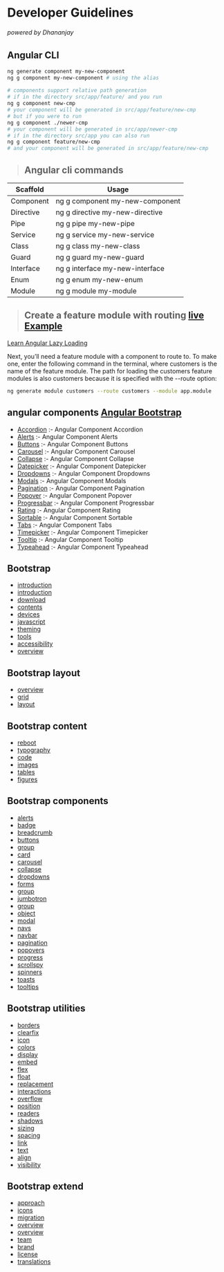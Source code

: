 # Developer Guidelines 
###### powered by Dhananjay 

## Angular CLI
```bash
ng generate component my-new-component
ng g component my-new-component # using the alias 
 
# components support relative path generation 
# if in the directory src/app/feature/ and you run 
ng g component new-cmp
# your component will be generated in src/app/feature/new-cmp 
# but if you were to run 
ng g component ./newer-cmp
# your component will be generated in src/app/newer-cmp 
# if in the directory src/app you can also run 
ng g component feature/new-cmp
# and your component will be generated in src/app/feature/new-cmp 
```
> ## Angular cli commands

|Scaffold|	Usage |
|--------|	-------- |
| Component	| ng g component my-new-component |
| Directive	| ng g directive my-new-directive |
| Pipe	| ng g pipe my-new-pipe |
| Service	| ng g service my-new-service |
| Class	| ng g class my-new-class |
| Guard	| ng g guard my-new-guard |
| Interface	| ng g interface my-new-interface |
| Enum	| ng g enum my-new-enum |
| Module	| ng g module my-module |

> ## Create a feature module with routing [live Example](https://stackblitz.com/angular/eydbdkevjmb?file=src%2Fapp%2Fapp-routing.module.ts) 

[Learn Angular Lazy Loading](https://angular.io/guide/lazy-loading-ngmodules)

Next, you’ll need a feature module with a component to route to. To make one, enter the following command in the terminal, where customers is the name of the feature module. The path for loading the customers feature modules is also customers because it is specified with the --route option:

```bash
ng generate module customers --route customers --module app.module

```
## angular components [Angular Bootstrap](https://valor-software.com/ngx-bootstrap/#/documentation#getting-started)
- [Accordion](https://valor-software.com/ngx-bootstrap/#accordion) :-  Angular Component Accordion
- [Alerts](https://valor-software.com/ngx-bootstrap/#alerts) :-  Angular Component Alerts
- [Buttons](https://valor-software.com/ngx-bootstrap/#buttons) :-  Angular Component Buttons
- [Carousel](https://valor-software.com/ngx-bootstrap/#carousel) :-  Angular Component Carousel
- [Collapse](https://valor-software.com/ngx-bootstrap/#collapse) :-  Angular Component Collapse
- [Datepicker](https://valor-software.com/ngx-bootstrap/#datepicker) :-  Angular Component Datepicker
- [Dropdowns](https://valor-software.com/ngx-bootstrap/#dropdowns) :-  Angular Component Dropdowns
- [Modals](https://valor-software.com/ngx-bootstrap/#modals) :-  Angular Component Modals
- [Pagination](https://valor-software.com/ngx-bootstrap/#pagination) :-  Angular Component Pagination
- [Popover](https://valor-software.com/ngx-bootstrap/#popover) :-  Angular Component Popover
- [Progressbar](https://valor-software.com/ngx-bootstrap/#progressbar) :-  Angular Component Progressbar
- [Rating](https://valor-software.com/ngx-bootstrap/#rating) :-  Angular Component Rating
- [Sortable](https://valor-software.com/ngx-bootstrap/#sortable) :-  Angular Component Sortable
- [Tabs](https://valor-software.com/ngx-bootstrap/#tabs) :-  Angular Component Tabs
- [Timepicker](https://valor-software.com/ngx-bootstrap/#timepicker) :-  Angular Component Timepicker
- [Tooltip](https://valor-software.com/ngx-bootstrap/#tooltip) :-  Angular Component Tooltip
- [Typeahead](https://valor-software.com/ngx-bootstrap/#typeahead) :-  Angular Component Typeahead
## Bootstrap
- [introduction](https://getbootstrap.com/docs/4.5/getting-started/introduction)
- [introduction](https://getbootstrap.com/docs/4.5/getting-started/introduction)
- [download](https://getbootstrap.com/docs/4.5/getting-started/download)
- [contents](https://getbootstrap.com/docs/4.5/getting-started/contents)
- [devices](https://getbootstrap.com/docs/4.5/getting-started/browsers-devices)
- [javascript](https://getbootstrap.com/docs/4.5/getting-started/javascript)
- [theming](https://getbootstrap.com/docs/4.5/getting-started/theming)
- [tools](https://getbootstrap.com/docs/4.5/getting-started/build-tools)
- [accessibility](https://getbootstrap.com/docs/4.5/getting-started/accessibility)
- [overview](https://getbootstrap.com/docs/4.5/layout/overview)
## Bootstrap layout
- [overview](https://getbootstrap.com/docs/4.5/layout/overview)
- [grid](https://getbootstrap.com/docs/4.5/layout/grid)
- [layout](https://getbootstrap.com/docs/4.5/layout/utilities-for-layout)
## Bootstrap content
- [reboot](https://getbootstrap.com/docs/4.5/content/reboot)
- [typography](https://getbootstrap.com/docs/4.5/content/typography)
- [code](https://getbootstrap.com/docs/4.5/content/code)
- [images](https://getbootstrap.com/docs/4.5/content/images)
- [tables](https://getbootstrap.com/docs/4.5/content/tables)
- [figures](https://getbootstrap.com/docs/4.5/content/figures)
## Bootstrap components
- [alerts](https://getbootstrap.com/docs/4.5/components/alerts)
- [badge](https://getbootstrap.com/docs/4.5/components/badge)
- [breadcrumb](https://getbootstrap.com/docs/4.5/components/breadcrumb)
- [buttons](https://getbootstrap.com/docs/4.5/components/buttons)
- [group](https://getbootstrap.com/docs/4.5/components/button-group)
- [card](https://getbootstrap.com/docs/4.5/components/card)
- [carousel](https://getbootstrap.com/docs/4.5/components/carousel)
- [collapse](https://getbootstrap.com/docs/4.5/components/collapse)
- [dropdowns](https://getbootstrap.com/docs/4.5/components/dropdowns)
- [forms](https://getbootstrap.com/docs/4.5/components/forms)
- [group](https://getbootstrap.com/docs/4.5/components/input-group)
- [jumbotron](https://getbootstrap.com/docs/4.5/components/jumbotron)
- [group](https://getbootstrap.com/docs/4.5/components/list-group)
- [object](https://getbootstrap.com/docs/4.5/components/media-object)
- [modal](https://getbootstrap.com/docs/4.5/components/modal)
- [navs](https://getbootstrap.com/docs/4.5/components/navs)
- [navbar](https://getbootstrap.com/docs/4.5/components/navbar)
- [pagination](https://getbootstrap.com/docs/4.5/components/pagination)
- [popovers](https://getbootstrap.com/docs/4.5/components/popovers)
- [progress](https://getbootstrap.com/docs/4.5/components/progress)
- [scrollspy](https://getbootstrap.com/docs/4.5/components/scrollspy)
- [spinners](https://getbootstrap.com/docs/4.5/components/spinners)
- [toasts](https://getbootstrap.com/docs/4.5/components/toasts)
- [tooltips](https://getbootstrap.com/docs/4.5/components/tooltips)
## Bootstrap utilities
- [borders](https://getbootstrap.com/docs/4.5/utilities/borders)
- [clearfix](https://getbootstrap.com/docs/4.5/utilities/clearfix)
- [icon](https://getbootstrap.com/docs/4.5/utilities/close-icon)
- [colors](https://getbootstrap.com/docs/4.5/utilities/colors)
- [display](https://getbootstrap.com/docs/4.5/utilities/display)
- [embed](https://getbootstrap.com/docs/4.5/utilities/embed)
- [flex](https://getbootstrap.com/docs/4.5/utilities/flex)
- [float](https://getbootstrap.com/docs/4.5/utilities/float)
- [replacement](https://getbootstrap.com/docs/4.5/utilities/image-replacement)
- [interactions](https://getbootstrap.com/docs/4.5/utilities/interactions)
- [overflow](https://getbootstrap.com/docs/4.5/utilities/overflow)
- [position](https://getbootstrap.com/docs/4.5/utilities/position)
- [readers](https://getbootstrap.com/docs/4.5/utilities/screen-readers)
- [shadows](https://getbootstrap.com/docs/4.5/utilities/shadows)
- [sizing](https://getbootstrap.com/docs/4.5/utilities/sizing)
- [spacing](https://getbootstrap.com/docs/4.5/utilities/spacing)
- [link](https://getbootstrap.com/docs/4.5/utilities/stretched-link)
- [text](https://getbootstrap.com/docs/4.5/utilities/text)
- [align](https://getbootstrap.com/docs/4.5/utilities/vertical-align)
- [visibility](https://getbootstrap.com/docs/4.5/utilities/visibility)
## Bootstrap extend
- [approach](https://getbootstrap.com/docs/4.5/extend/approach)
- [icons](https://getbootstrap.com/docs/4.5/extend/icons)
- [migration](https://getbootstrap.com/docs/4.5/migration)
- [overview](https://getbootstrap.com/docs/4.5/about/overview)
- [overview](https://getbootstrap.com/docs/4.5/about/overview)
- [team](https://getbootstrap.com/docs/4.5/about/team)
- [brand](https://getbootstrap.com/docs/4.5/about/brand)
- [license](https://getbootstrap.com/docs/4.5/about/license)
- [translations](https://getbootstrap.com/docs/4.5/about/translations)
